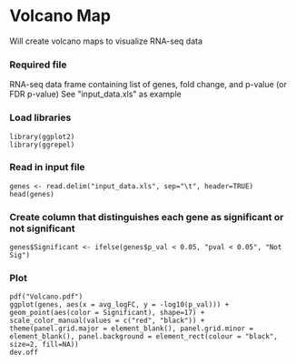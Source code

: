 # Volcano Map

Will create volcano maps to visualize RNA-seq data

### Required file

RNA-seq data frame containing list of genes, fold change, and p-value (or FDR p-value)
See "input_data.xls" as example

### Load libraries
```
library(ggplot2)
library(ggrepel)
```

### Read in input file
```
genes <- read.delim("input_data.xls", sep="\t", header=TRUE)
head(genes)
```

### Create column that distinguishes each gene as significant or not significant
```
genes$Significant <- ifelse(genes$p_val < 0.05, "pval < 0.05", "Not Sig")
```

### Plot
```
pdf("Volcano.pdf")
ggplot(genes, aes(x = avg_logFC, y = -log10(p_val))) + geom_point(aes(color = Significant), shape=17) + scale_color_manual(values = c("red", "black")) + theme(panel.grid.major = element_blank(), panel.grid.minor = element_blank(), panel.background = element_rect(colour = "black", size=2, fill=NA))
dev.off


